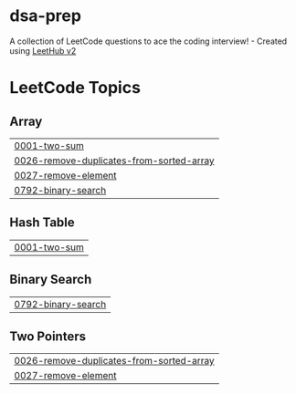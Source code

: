 # dsa-prep
A collection of LeetCode questions to ace the coding interview! - Created using [LeetHub v2](https://github.com/arunbhardwaj/LeetHub-2.0)

<!---LeetCode Topics Start-->
# LeetCode Topics
## Array
|  |
| ------- |
| [0001-two-sum](https://github.com/yadavpramod03270/dsa-prep/tree/master/0001-two-sum) |
| [0026-remove-duplicates-from-sorted-array](https://github.com/yadavpramod03270/dsa-prep/tree/master/0026-remove-duplicates-from-sorted-array) |
| [0027-remove-element](https://github.com/yadavpramod03270/dsa-prep/tree/master/0027-remove-element) |
| [0792-binary-search](https://github.com/yadavpramod03270/dsa-prep/tree/master/0792-binary-search) |
## Hash Table
|  |
| ------- |
| [0001-two-sum](https://github.com/yadavpramod03270/dsa-prep/tree/master/0001-two-sum) |
## Binary Search
|  |
| ------- |
| [0792-binary-search](https://github.com/yadavpramod03270/dsa-prep/tree/master/0792-binary-search) |
## Two Pointers
|  |
| ------- |
| [0026-remove-duplicates-from-sorted-array](https://github.com/yadavpramod03270/dsa-prep/tree/master/0026-remove-duplicates-from-sorted-array) |
| [0027-remove-element](https://github.com/yadavpramod03270/dsa-prep/tree/master/0027-remove-element) |
<!---LeetCode Topics End-->